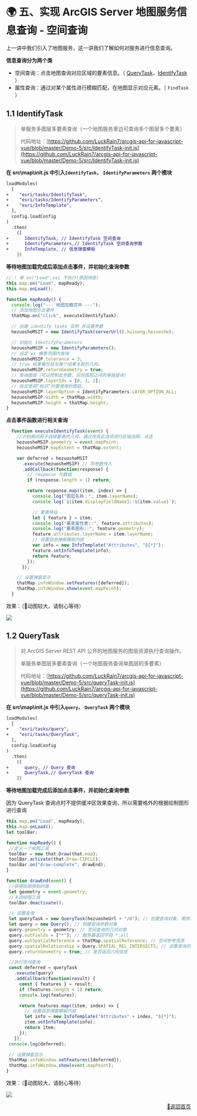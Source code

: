 # 🌍 五、实现 ArcGIS Server 地图服务信息查询 - 空间查询

上一讲中我们引入了地图服务，这一讲我们了解如何对服务进行信息查询。

**信息查询分为两个类**

- 空间查询：点击地图查询对应区域的要素信息。（ [QueryTask](#12--querytask)，[IdentifyTask](#11--identifytask)  ）
- 属性查询：通过对某个属性进行模糊匹配，在地图显示对应元素。（ `FindTask `）

## 1.1  IdentifyTask

> 单服务多图层多要素查询（一个地图服务里边可查询多个图层多个要素）
>
> 代码地址：[https://github.com/LuckRain7/arcgis-api-for-javascript-vue/blob/master/Demo-5/src/IdentifyTask-init.js](https://github.com/LuckRain7/arcgis-api-for-javascript-vue/blob/master/Demo-5/src/IdentifyTask-init.js)

**在 src\map\init.js 中引入`IdentifyTask`、 `IdentifyParameters` 两个模块**

```diff
loadModules(
  [
+    "esri/tasks/IdentifyTask",
+    "esri/tasks/IdentifyParameters",
+    "esri/InfoTemplate",
  ],
  config.loadConfig
)
  .then(
    ([
+      IdentifyTask, // IdentifyTask 空间查询
+      IdentifyParameters,// IdentifyTask 空间查询参数
+      InfoTemplate, // 信息弹窗模板
    ])
```

**等待地图加载完成后添加点击事件，并初始化查询参数**

```javascript
// ! 单 on("Load",xx) 不执行(原因待查)
this.map.on("Load", mapReady);
this.map.onLoad();

function mapReady() {
  console.log("--- 地图加载完毕 ---");
  // 添加地图点击事件
  thatMap.on("click", executeIdentifyTask);

  // 创建 identify tasks 实例 并设置参数
  hezuosheMSIT = new IdentifyTask(serverUrl().huinong.hezuoshe);

  // 初始化 IdentifyParameters
  hezuosheMSIP = new IdentifyParameters();
  // 设定 xx 像素范围内查询
  hezuosheMSIP.tolerance = 3;
  // true 结果集包括与每个结果关联的几何。
  hezuosheMSIP.returnGeometry = true;
  // 查询图层（可以控制此参数，实现图层之间的单独查询）
  hezuosheMSIP.layerIds = [0, 1, 2];
  // 指定使用“标识”时要使用的图层。
  hezuosheMSIP.layerOption = IdentifyParameters.LAYER_OPTION_ALL;
  hezuosheMSIP.width = thatMap.width;
  hezuosheMSIP.height = thatMap.height;
}
```

**点击事件函数进行相关查询**

```javascript
  function executeIdentifyTask(event) {
    //识别期间用于选择要素的几何。通过改变此选项进行区域选择、点选
    hezuosheMSIP.geometry = event.mapPoint;
    hezuosheMSIP.mapExtent = thatMap.extent;

    var deferred = hezuosheMSIT
      .execute(hezuosheMSIP) // 将参数传入
      .addCallback(function(response) {
        // response 为数组
        if (response.length < 1) return;

        return response.map((item, index) => {
          console.log("图层名称：", item.layerName);
          console.log(`${item.displayFieldName}::${item.value}`);

          // 要素特征
          let { feature } = item;
          console.log("要素属性表::", feature.attributes);
          console.log("要素图形::", feature.geometry);
          feature.attributes.layerName = item.layerName;
          // 设置信息弹窗模板内容
          var info = new InfoTemplate("Attributes", "${*}");
          feature.setInfoTemplate(info);
          return feature;
        });
      });

    // 设置弹窗显示
    thatMap.infoWindow.setFeatures([deferred]);
    thatMap.infoWindow.show(event.mapPoint);
  }
```

效果：（💛动图较大，请耐心等待）

![](https://luckrain7.github.io/arcgis-api-for-javascript-vue/Demo-5/IdentifyTask.gif)

## 1.2  QueryTask

> 对 ArcGIS Server REST API 公开的地图服务的图层资源执行查询操作。 
>
> 单服务单图层多要素查询（一个地图服务查询单图层的多要素）
>
> 代码地址：[https://github.com/LuckRain7/arcgis-api-for-javascript-vue/blob/master/Demo-5/src/queryTask-init.js](https://github.com/LuckRain7/arcgis-api-for-javascript-vue/blob/master/Demo-5/src/queryTask-init.js)

**在 src\map\init.js 中引入`query`、 `QueryTask` 两个模块**

```diff
loadModules(
  [
+    "esri/tasks/query",
+    "esri/tasks/QueryTask",
  ],
  config.loadConfig
)
  .then(
    ([
+      query, // Query 查询
+      QueryTask,// QueryTask 查询
    ])
```

**等待地图加载完成后添加点击事件，并初始化查询参数**

因为 QueryTask 查询点时不提供缓冲区效果查询，所以需要格外的根据绘制图形进行查询

```javascript
this.map.on("Load", mapReady);
this.map.onLoad();
let toolBar;

function mapReady() {
 //定义一个绘图工具
 toolBar = new that.Draw(that.map);
 toolBar.activate(that.Draw.CIRCLE);
 toolBar.on("draw-complete", drawEnd);
}

function drawEnd(event) {
 //获得绘图得到的面
 let geometry = event.geometry;
 //关闭绘图工具
 toolBar.deactivate();

 // 设置查询
 let queryTask = new QueryTask(hezuosheUrl + "/0"); // 创建查询对象，需拼接查询图层id编号
 let query = new Query(); // 创建查询参数对象
 query.geometry = geometry; // 空间查询的几何对象
 query.outFields = ["*"]; // 服务器返回字段 *:all
 query.outSpatialReference = thatMap.spatialReference; // 空间参考信息
 query.spatialRelationship = Query.SPATIAL_REL_INTERSECTS; // 设置查询的标准
 query.returnGeometry = true; // 是否返回几何信息

 //执行空间查询
 const deferred = queryTask
   .execute(query)
   .addCallback(function(result) {
     const { features } = result;
     if (features.length < 1) return;
     console.log(features);

     return features.map((item, index) => {
       // 设置信息弹窗模板内容
       let info = new InfoTemplate("Attributes" + index, "${*}");
       item.setInfoTemplate(info);
       return item;
     });
   });
 console.log(deferred);

 // 设置弹窗显示
 thatMap.infoWindow.setFeatures([deferred]);
 thatMap.infoWindow.show(event.mapPoint);
}
```

效果：（💛动图较大，请耐心等待）

![](https://luckrain7.github.io/arcgis-api-for-javascript-vue/Demo-5/QueryTask.gif)

<div style="float:right;">
<a href="https://github.com/LuckRain7/arcgis-api-for-javascript-vue">🚀返回首页</a>
</div>